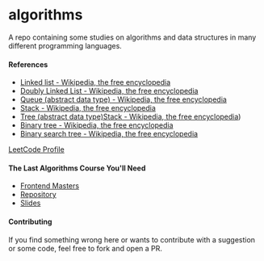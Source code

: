# algorithms

A repo containing some studies on algorithms and data structures in many
different programming languages.

#### References

- [Linked list - Wikipedia, the free encyclopedia](https://en.wikipedia.org/wiki/Linked_list)
- [Doubly Linked List - Wikipedia, the free encyclopedia](https://en.wikipedia.org/wiki/Doubly_linked_list)
- [Queue (abstract data type) - Wikipedia, the free encyclopedia](https://en.wikipedia.org/wiki/Queue_(abstract_data_type))
- [Stack - Wikipedia, the free encyclopedia](https://en.wikipedia.org/wiki/Stack_(abstract_data_type))
- [Tree (abstract data type)Stack - Wikipedia, the free encyclopedia](https://en.wikipedia.org/wiki/Tree_(abstract_data_type)))
- [Binary tree - Wikipedia, the free encyclopedia](https://en.wikipedia.org/wiki/Binary_tree)
- [Binary search tree - Wikipedia, the free encyclopedia](https://en.wikipedia.org/wiki/Binary_search_tree)

[LeetCode Profile](https://leetcode.com/u/ifdiego)

#### The Last Algorithms Course You'll Need

- [Frontend Masters](https://frontendmasters.com/courses/algorithms)
- [Repository](https://github.com/ThePrimeagen/fem-algos)
- [Slides](https://theprimeagen.github.io/fem-algos)

#### Contributing

If you find something wrong here or wants to contribute with a suggestion or
some code, feel free to fork and open a PR.
